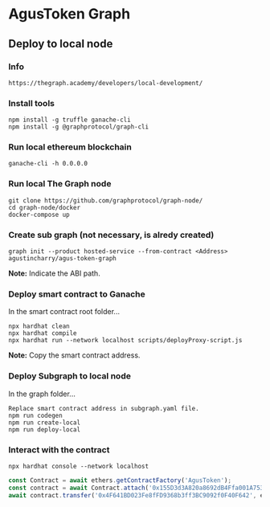 # AgusToken Graph

## Deploy to local node

### Info
```
https://thegraph.academy/developers/local-development/
```

### Install tools
```shell
npm install -g truffle ganache-cli
npm install -g @graphprotocol/graph-cli
```

### Run local ethereum blockchain
```shell
ganache-cli -h 0.0.0.0
```

### Run local The Graph node
```shell
git clone https://github.com/graphprotocol/graph-node/
cd graph-node/docker
docker-compose up
```

### Create sub graph (not necessary, is alredy created)
```shell
graph init --product hosted-service --from-contract <Address> agustincharry/agus-token-graph
```
**Note:** Indicate the ABI path.

### Deploy smart contract to Ganache
In the smart contract root folder...
```shell
npx hardhat clean
npx hardhat compile
npx hardhat run --network localhost scripts/deployProxy-script.js
```

**Note:** Copy the smart contract address.

### Deploy Subgraph to local node
In the graph folder...
```shell
Replace smart contract address in subgraph.yaml file.
npm run codegen
npm run create-local
npm run deploy-local
```

### Interact with the contract
```shell
npx hardhat console --network localhost
```
```JavaScript
const Contract = await ethers.getContractFactory('AgusToken');
const contract = await Contract.attach('0x155D3d3A820a8692dB4Ffa001A753960c22fC5aa');
await contract.transfer('0x4F641BD023Fe8fFD9368b3ff3BC9092f0F40F642', ethers.utils.parseUnits("2", "ether"))
```